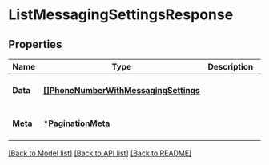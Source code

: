 # ListMessagingSettingsResponse

## Properties
Name | Type | Description | Notes
------------ | ------------- | ------------- | -------------
**Data** | [**[]PhoneNumberWithMessagingSettings**](PhoneNumberWithMessagingSettings.md) |  | [optional] [default to null]
**Meta** | [***PaginationMeta**](PaginationMeta.md) |  | [optional] [default to null]

[[Back to Model list]](../README.md#documentation-for-models) [[Back to API list]](../README.md#documentation-for-api-endpoints) [[Back to README]](../README.md)

